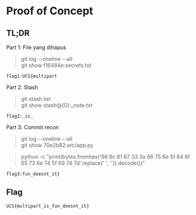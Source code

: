 # Proof of Concept

## TL;DR

Part 1: File yang dihapus
> git log --oneline --all\
git show f16484e:secrets.txt

`flag1:UCS{multipart`

Part 2: Stash
> git stash list\
git show stash@{0}:_note.txt

`flag2:_is_`

Part 3: Commit recon
>git log --oneline --all\
git show 70e2b82:src/app.py

> python -c "print(bytes.fromhex('66 6c 61 67 33 3a 66 75 6e 5f 64 6f 65 73 6e 74 5f 69 74 7d'.replace(' ', '')).decode())"

`flag3:fun_doesnt_it}`

## Flag
`UCS{multipart_is_fun_doesnt_it}`